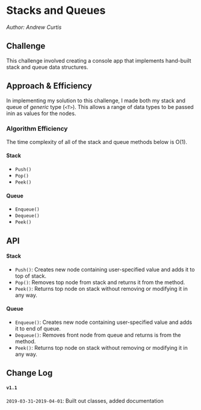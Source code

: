 # Stacks and Queues
*Author: Andrew Curtis*

## Challenge

This challenge involved creating a console app that implements hand-built stack and queue data structures. 


## Approach & Efficiency

In implementing my solution to this challenge, I made both my stack and queue of *generic* type (`<T>`). This allows a range of data types to be passed inin as values for the nodes. 

### Algorithm Efficiency

The time complexity of all of the stack and queue methods below is O(1). 

#### Stack
* `Push()`
* `Pop()`
* `Peek()`

#### Queue
* `Enqueue()`
* `Dequeue()`
* `Peek()`

## API

#### Stack
* `Push()`: Creates new node containing user-specified value and adds it to top of stack.
* `Pop()`: Removes top node from stack and returns it from the method.
* `Peek()`: Returns top node on stack without removing or modifying it in any way. 

#### Queue
* `Enqueue()`: Creates new node containing user-specified value and adds it to end of queue.
* `Dequeue()`: Removes front node from queue and returns is from the method.
* `Peek()`: Returns top node on stack without removing or modifying it in any way.


## Change Log

#### `v1.1`

`2019-03-31`-`2019-04-01`: Built out classes, added documentation
